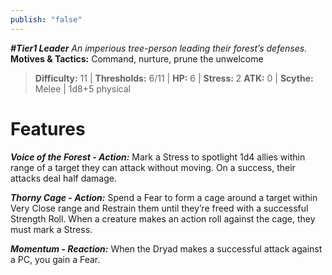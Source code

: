 ```yaml
---
publish: "false"
---
```

***#Tier1 Leader***
*An imperious tree-person leading their forest’s defenses.*
**Motives & Tactics:** Command, nurture, prune the unwelcome

> **Difficulty:** 11 | **Thresholds:** 6/11 | **HP:** 6 | **Stress:** 2
> **ATK:** 0 | **Scythe:** Melee | 1d8+5 physical

# Features

***Voice of the Forest - Action:*** Mark a Stress to spotlight 1d4 allies within range of a target they can attack without moving. On a success, their attacks deal half damage.

***Thorny Cage - Action:*** Spend a Fear to form a cage around a target within Very Close range and Restrain them until they’re freed with a successful Strength Roll. When a creature makes an action roll against the cage, they must mark a Stress.

***Momentum - Reaction:*** When the Dryad makes a successful attack against a PC, you gain a Fear.
